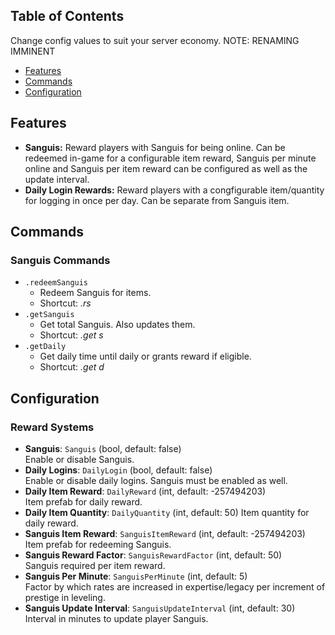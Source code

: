 ## Table of Contents

Change config values to suit your server economy. NOTE: RENAMING IMMINENT

- [Features](#features)
- [Commands](#commands)
- [Configuration](#configuration)

## Features

- **Sanguis:** Reward players with Sanguis for being online. Can be redeemed in-game for a configurable item reward, Sanguis per minute online and Sanguis per item reward can be configured as well as the update interval.
- **Daily Login Rewards:** Reward players with a congfigurable item/quantity for logging in once per day. Can be separate from Sanguis item.

## Commands

### Sanguis Commands
- `.redeemSanguis`
  - Redeem Sanguis for items.
  - Shortcut: *.rs*
- `.getSanguis`
  - Get total Sanguis. Also updates them.
  - Shortcut: *.get s*
- `.getDaily`  - Get daily time until daily or grants reward if eligible.
  - Shortcut: *.get d*
 
## Configuration

### Reward Systems
- **Sanguis**: `Sanguis` (bool, default: false)  
  Enable or disable Sanguis.
- **Daily Logins**: `DailyLogin` (bool, default: false)  
  Enable or disable daily logins. Sanguis must be enabled as well.
- **Daily Item Reward**: `DailyReward` (int, default: -257494203)  
  Item prefab for daily reward.
- **Daily Item Quantity**: `DailyQuantity` (int, default: 50)
  Item quantity for daily reward.
- **Sanguis Item Reward**: `SanguisItemReward` (int, default: -257494203)  
  Item prefab for redeeming Sanguis.
- **Sanguis Reward Factor**: `SanguisRewardFactor` (int, default: 50)  
  Sanguis required per item reward.
- **Sanguis Per Minute**: `SanguisPerMinute` (int, default: 5)  
  Factor by which rates are increased in expertise/legacy per increment of prestige in leveling.
- **Sanguis Update Interval**: `SanguisUpdateInterval` (int, default: 30)  
  Interval in minutes to update player Sanguis.


